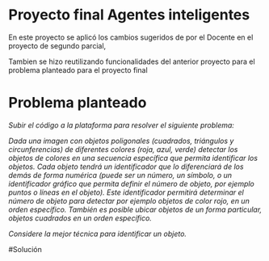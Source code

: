 # Proyecto final Agentes inteligentes
En este proyecto se aplicó los cambios sugeridos de por el Docente en el proyecto de segundo parcial, 

Tambien se hizo reutilizando funcionalidades del anterior proyecto para el problema planteado para el proyecto final

# Problema planteado

*Subir el código a la plataforma para resolver el siguiente problema:*

*Dada una imagen con objetos poligonales (cuadrados, triángulos y circunferencias) de diferentes colores (roja, azul, verde) detectar los objetos de colores en una secuencia específica que permita identificar los objetos. Cada objeto tendrá un identificador que lo diferenciará de los demás de forma numérica (puede ser un número, un símbolo, o un identificador gráfico que permita definir el número de objeto, por ejemplo puntos o líneas en el objeto). Este identificador permitirá determinar el número de objeto para detectar por ejemplo objetos de color rojo, en un orden específico. También es posible ubicar objetos de un forma particular, objetos cuadrados en un orden específico.*

*Considere la mejor técnica para identificar un objeto.*

#Solución